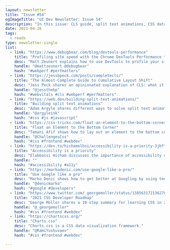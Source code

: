 ```yaml
---
layout: newsletter
title: "Issue #54"
ogImageTitle: "UI Dev Newsletter: Issue 54"
description: "In this issue: CLS guide, split text animations, CSS data visualization framework, and more."
date: 2021-04-26
tags:
  - reads
type: newsletter-single
list:
  - link: "https://www.debugbear.com/blog/devtools-performance"
    title: "Profiling site speed with the Chrome DevTools Performance tab"
    desc: "Matt Zeunert explains how to use DevTools to profile your site and interpret the results."
    handle: "@mattzeunert @debugbear"
    hash: "#webperf #perfmatters"
  - link: "https://jessbpeck.com/posts/completecls/"
    title: "The Almost-Complete Guide to Cumulative Layout Shift"
    desc: "Jess Peck shares an opinionated explanation of CLS: what it is, how to measure, and how to fix it."
    handle: "@jessthebp"
    hash: "#webvitals #cls #webperf #perfmatters"
  - link: "https://web.dev/building-split-text-animations/"
    title: "Building split text animations"
    desc: "Adam Argyle shares different ways to solve split text animations and interactions that are minimal, accessible, and work across browsers."
    handle: "@argyleink"
    hash: "#css #js #javascript"
  - link: "https://css-tricks.com/float-an-element-to-the-bottom-corner/"
    title: "Float an Element to the Bottom Corner"
    desc: "Temani Afif shows how to lay out an element to the bottom corners and wrap text around it."
    handle: "@ChallengesCss"
    hash: "#css #frontend #webdev"
  - link: "https://dev.to/hichamelbsi/accessibility-is-a-priority-3jbf"
    title: "Accessibility is a priority"
    desc: "Elabbassi Hicham discusses the importance of accessibility on the web, what are the current issues, and how to act on your websites to make them a bit more accessible."
    handle: ""
    hash: "#accessibility #a11y"
  - link: "https://markodenic.com/use-google-like-a-pro/"
    title: "Use Google like a pro"
    desc: "Marko Denic shows how to get better at Googling by using ten simple yet powerful techniques."
    handle: "@denicmarko"
    hash: "#google #developers"
  - link: "https://www.twitter.com/_georgemoller/status/1385631721362702336"
    title: "2021 CSS Developer Roadmap"
    desc: "George Moller shares a 10-step summary for learning CSS in 2021."
    handle: "@_georgemoller"
    hash: "#css #frontend #webdev"
  - link: "https://chartscss.org/"
    title: "Charts.css"
    desc: "Charts.css is a CSS data visualization framework."
    handle: "@RamiYushuvaev"
    hash: "#css #frontend #webdev"

---
```

